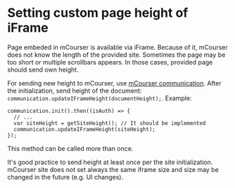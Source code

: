 # Setting custom page height of iFrame
Page embeded in mCourser is available via iFrame. Because of it, mCourser does not know the length of the provided site.
Sometimes the page may be too short or multiple scrollbars appears. In those cases, provided page should send own height.

For sending new height to mCourser, use [mCourser communication](https://github.com/icplayer/mCourser-iframe-communication).
After the initialization, send height of the document: `communication.updateIFrameHeight(documentHeight);`. Example:

    communication.init().then((isAuth) => {
      // ...
      var siteHeight = getSiteHeight(); // It should be implemented
      communication.updateIFrameHeight(siteHeight);
    });
    
This method can be called more than once.


It's good practice to send height at least once per the site initialization.
mCourser site does not set always the same iframe size and size may be changed in the future (e.g. UI changes).
